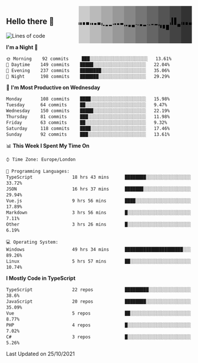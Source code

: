 <img width="307" align="right" src="https://raw.githubusercontent.com/SubZtep/SubZtep/master/assets/eq1.gif"/>

## Hello there 👋

<!--START_SECTION:waka-->
![Lines of code](https://img.shields.io/badge/From%20Hello%20World%20I%27ve%20Written-1.6%20million%20lines%20of%20code-blue)

**I'm a Night 🦉** 

```text
🌞 Morning    92 commits     ███░░░░░░░░░░░░░░░░░░░░░░   13.61% 
🌆 Daytime    149 commits    █████░░░░░░░░░░░░░░░░░░░░   22.04% 
🌃 Evening    237 commits    ████████░░░░░░░░░░░░░░░░░   35.06% 
🌙 Night      198 commits    ███████░░░░░░░░░░░░░░░░░░   29.29%

```
📅 **I'm Most Productive on Wednesday** 

```text
Monday       108 commits    ████░░░░░░░░░░░░░░░░░░░░░   15.98% 
Tuesday      64 commits     ██░░░░░░░░░░░░░░░░░░░░░░░   9.47% 
Wednesday    150 commits    █████░░░░░░░░░░░░░░░░░░░░   22.19% 
Thursday     81 commits     ███░░░░░░░░░░░░░░░░░░░░░░   11.98% 
Friday       63 commits     ██░░░░░░░░░░░░░░░░░░░░░░░   9.32% 
Saturday     118 commits    ████░░░░░░░░░░░░░░░░░░░░░   17.46% 
Sunday       92 commits     ███░░░░░░░░░░░░░░░░░░░░░░   13.61%

```


📊 **This Week I Spent My Time On** 

```text
⌚︎ Time Zone: Europe/London

💬 Programming Languages: 
TypeScript               18 hrs 43 mins      ████████░░░░░░░░░░░░░░░░░   33.72% 
JSON                     16 hrs 37 mins      ███████░░░░░░░░░░░░░░░░░░   29.94% 
Vue.js                   9 hrs 56 mins       ████░░░░░░░░░░░░░░░░░░░░░   17.89% 
Markdown                 3 hrs 56 mins       █░░░░░░░░░░░░░░░░░░░░░░░░   7.11% 
Other                    3 hrs 26 mins       █░░░░░░░░░░░░░░░░░░░░░░░░   6.19%

💻 Operating System: 
Windows                  49 hrs 34 mins      ██████████████████████░░░   89.26% 
Linux                    5 hrs 57 mins       ██░░░░░░░░░░░░░░░░░░░░░░░   10.74%

```

**I Mostly Code in TypeScript** 

```text
TypeScript               22 repos            █████████░░░░░░░░░░░░░░░░   38.6% 
JavaScript               20 repos            ████████░░░░░░░░░░░░░░░░░   35.09% 
Vue                      5 repos             ██░░░░░░░░░░░░░░░░░░░░░░░   8.77% 
PHP                      4 repos             █░░░░░░░░░░░░░░░░░░░░░░░░   7.02% 
C#                       3 repos             █░░░░░░░░░░░░░░░░░░░░░░░░   5.26%

```



 Last Updated on 25/10/2021
<!--END_SECTION:waka-->

